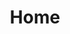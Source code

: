 ---
title: Home
banner_tagline: "Subscribe for Engineered"
banner_title: "<span class='text-gradient'>Mastery.</span>"
banner_text: "Get the latest industry updates directly from the Masterpoint team pertaining to your cloud infrastructure and stay ahead of the curve with the data-backed solutions."
banner_image: /img/banner_home.jpg
description: "At Masterpoint, we know that your engineering organization’s time and resources should be focused on what truly matters:
your application and customers. That's why we focus our platform engineering expertise on ensuring you have a strong foundation on which you can build, iterate, and scale."
signupCTA: "Signup for MasterPoint Notes:"
sitemap:
  priority: 0
id: landing
---